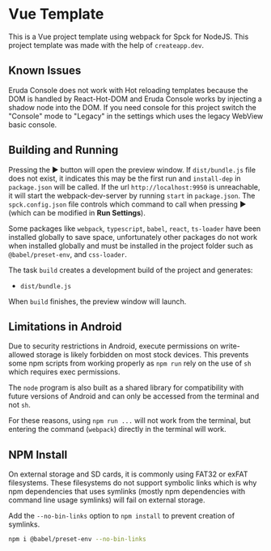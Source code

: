 # Vue Template

This is a Vue project template using webpack for Spck for NodeJS. This project template was made with the help of `createapp.dev`.

## Known Issues

Eruda Console does not work with Hot reloading templates because the DOM is handled by React-Hot-DOM and Eruda Console works by injecting a shadow node into the DOM. If you need console for this project switch the "Console" mode to "Legacy" in the settings which uses the legacy WebView basic console.

## Building and Running

Pressing the ▶ button will open the preview window.  If `dist/bundle.js` file does not exist, it indicates this may be the first run and `install-dep` in `package.json` will be called. If the url `http://localhost:9950` is unreachable, it will start the webpack-dev-server by running `start` in `package.json`. The `spck.config.json` file controls which command to call when pressing ▶ (which can be modified in **Run Settings**).

Some packages like `webpack`, `typescript`, `babel`, `react`, `ts-loader` have been installed globally to save space, unfortunately other packages do not work when installed globally and must be installed in the project folder such as `@babel/preset-env`, and `css-loader`.

The task `build` creates a development build of the project and generates:

- `dist/bundle.js`

When `build` finishes, the preview window will launch.

## Limitations in Android

Due to security restrictions in Android, execute permissions on write-allowed storage is likely forbidden on most stock devices. This prevents some npm scripts from working properly as `npm run` rely on the use of `sh` which requires exec permissions.

The `node` program is also built as a shared library for compatibility with future versions of Android and can only be accessed from the terminal and not `sh`.

For these reasons, using `npm run ...` will not work from the terminal, but entering the command (`webpack`) directly in the terminal will work.

## NPM Install

On external storage and SD cards, it is commonly using FAT32 or exFAT filesystems. These filesystems do not support symbolic links which is why npm dependencies that uses symlinks (mostly npm dependencies with command line usage symlinks) will fail on external storage.

Add the `--no-bin-links` option to `npm install` to prevent creation of symlinks.

```bash
npm i @babel/preset-env --no-bin-links
```
